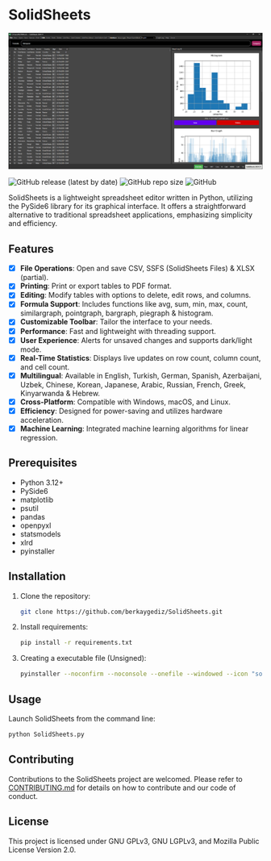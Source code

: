 # SolidSheets

![Screenshot](images/banner/solidsheets_banner_2.png)

![GitHub release (latest by date)](https://img.shields.io/github/v/release/berkaygediz/solidsheets)
![GitHub repo size](https://img.shields.io/github/repo-size/berkaygediz/solidsheets)
![GitHub](https://img.shields.io/github/license/berkaygediz/solidsheets)

SolidSheets is a lightweight spreadsheet editor written in Python, utilizing the PySide6 library for its graphical interface. It offers a straightforward alternative to traditional spreadsheet applications, emphasizing simplicity and efficiency.

## Features

- [x] **File Operations**: Open and save CSV, SSFS (SolidSheets Files) & XLSX (partial).
- [x] **Printing**: Print or export tables to PDF format.
- [x] **Editing**: Modify tables with options to delete, edit rows, and columns.
- [x] **Formula Support**: Includes functions like avg, sum, min, max, count, similargraph, pointgraph, bargraph, piegraph & histogram.
- [x] **Customizable Toolbar**: Tailor the interface to your needs.
- [x] **Performance**: Fast and lightweight with threading support.
- [x] **User Experience**: Alerts for unsaved changes and supports dark/light mode.
- [x] **Real-Time Statistics**: Displays live updates on row count, column count, and cell count.
- [x] **Multilingual**: Available in English, Turkish, German, Spanish, Azerbaijani, Uzbek, Chinese, Korean, Japanese, Arabic, Russian, French, Greek, Kinyarwanda & Hebrew.
- [x] **Cross-Platform**: Compatible with Windows, macOS, and Linux.
- [x] **Efficiency**: Designed for power-saving and utilizes hardware acceleration.
- [x] **Machine Learning**: Integrated machine learning algorithms for linear regression.

## Prerequisites

- Python 3.12+
- PySide6
- matplotlib
- psutil
- pandas
- openpyxl
- statsmodels
- xlrd
- pyinstaller

## Installation

1. Clone the repository:

   ```bash
   git clone https://github.com/berkaygediz/SolidSheets.git
   ```

2. Install requirements:

   ```bash
   pip install -r requirements.txt
   ```

3. Creating a executable file (Unsigned):

   ```bash
   pyinstaller --noconfirm --noconsole --onefile --windowed --icon "solidsheets_icon.ico" --name "SolidSheets" --clean --optimize "2" "SolidSheets.py"
   ```

## Usage

Launch SolidSheets from the command line:

```bash
python SolidSheets.py
```

## Contributing

Contributions to the SolidSheets project are welcomed. Please refer to [CONTRIBUTING.md](CONTRIBUTING.md) for details on how to contribute and our code of conduct.

## License

This project is licensed under GNU GPLv3, GNU LGPLv3, and Mozilla Public License Version 2.0.
